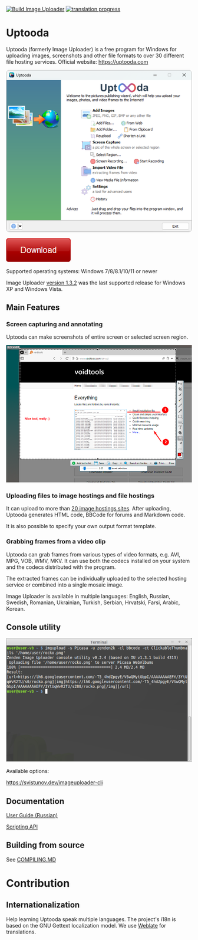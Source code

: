 [![Build Image Uploader](https://github.com/zenden2k/image-uploader/actions/workflows/main.yml/badge.svg?branch=master)](https://github.com/zenden2k/image-uploader/actions/workflows/main.yml) 
[![translation progress](https://hosted.weblate.org/widget/image-uploader/image-uploader/svg-badge.svg)](https://hosted.weblate.org/engage/image-uploader/)

# Uptooda

Uptooda (formerly Image Uploader) is a free program for Windows for uploading images, screenshots and other file formats to over 30 different file hosting services. 
Official website: https://uptooda.com

![Image Uploader main window](./Pics/main_window.png)

[![Download Image Uploader](./Pics/download_btn.png)](https://svistunov.dev/imageuploader_downloads)

Supported operating systems: Windows 7/8/8.1/10/11 or newer

Image Uploader [version 1.3.2](https://github.com/zenden2k/image-uploader/releases/tag/1.3.2-release) was the last supported release for Windows XP and Windows Vista.

## Main Features

### Screen capturing and annotating
Uptooda can make screenshots of entire screen or selected screen region.

![Screen capturing with Uptooda](./Pics/image_editor.png)

### Uploading files to image hostings and file hostings
It can upload to more than [20 image hostings sites](https://svistunov.dev/imageuploader_servers). After uploading, Uptooda generates HTML code, BBCode for forums and Markdown code.

It is also possible to specify your own output format template.

### Grabbing frames from a video clip
Uptooda can grab frames from various types of video formats, e.g. AVI, MPG, VOB, WMV, MKV. It can use both the codecs installed on your system and the codecs distributed with the program.

The extracted frames can be individually uploaded to the selected hosting service or combined into a single mosaic image.

Image Uploader is available in multiple languages: English, Russian, Swedish, Romanian, Ukrainian,  Turkish, Serbian, Hrvatski, Farsi, Arabic, Korean.

## Console utility

![Uptooda CLI running on Ubuntu](./Pics/cli_terminal.png)

Available options:

https://svistunov.dev/imageuploader-cli

## Documentation

[User Guide (Russian)](https://zenden2k.github.io/image-uploader/)

[Scripting API](https://zenden2k.github.io/image-uploader/api/html/index.html)

## Building from source

See [COMPILING.MD](COMPILING.MD)

# Contribution

## Internationalization

Help learning Uptooda speak multiple languages. The project's i18n is based on the GNU Gettext localization model. We use [Weblate](https://hosted.weblate.org/projects/image-uploader/) for translations. 


